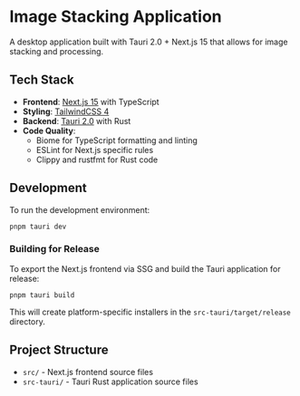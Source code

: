 # Image Stacking Application

A desktop application built with Tauri 2.0 + Next.js 15 that allows for image stacking and processing.

## Tech Stack

- **Frontend**: [Next.js 15](https://nextjs.org/) with TypeScript
- **Styling**: [TailwindCSS 4](https://tailwindcss.com/)
- **Backend**: [Tauri 2.0](https://v2.tauri.app/) with Rust
- **Code Quality**:
  - Biome for TypeScript formatting and linting
  - ESLint for Next.js specific rules
  - Clippy and rustfmt for Rust code

## Development

To run the development environment:

```shell
pnpm tauri dev
```

### Building for Release

To export the Next.js frontend via SSG and build the Tauri application for release:

```shell
pnpm tauri build
```

This will create platform-specific installers in the `src-tauri/target/release` directory.

## Project Structure

- `src/` - Next.js frontend source files
- `src-tauri/` - Tauri Rust application source files
